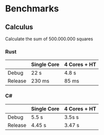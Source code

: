 # Benchmarks

## Calculus

Calculate the sum of 500.000.000 squares

### **Rust**

||Single Core|4 Cores + HT|
|-|-|-|
|Debug|22 s|4.8 s|
|Release|230 ms|85 ms|

### **C#**

||Single Core|4 Cores + HT|
|-|-|-|
|Debug|5.5 s|3.5s s|
|Release|4.45 s|3.47 s|
